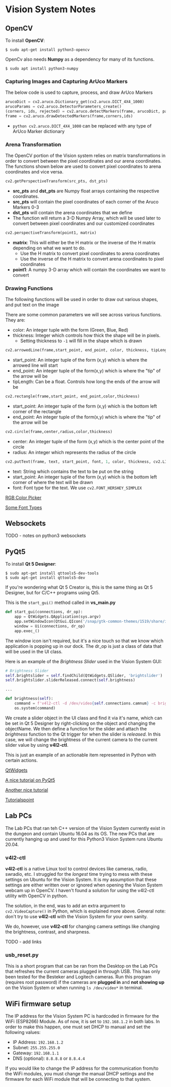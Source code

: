 # Vision System Notes

## OpenCV
To install **OpenCV**:
```
$ sudo apt-get install python3-opencv
```
OpenCv also needs **Numpy** as a dependency for many of its functions.
```
$ sudo apt install python3-numpy
```
### Capturing Images and Capturing ArUco Markers
The below code is used to capture, process, and draw ArUco Markers
```python
arucoDict = cv2.aruco.Dictionary_get(cv2.aruco.DICT_4X4_1000)
arucoParams = cv2.aruco.DetectorParameters_create()
(corners, ids, rejected) = cv2.aruco.detectMarkers(frame, arucoDict, parameters=arucoParams)
frame = cv2.aruco.drawDetectedMarkers(frame,corners,ids)
```
- ```python cv2.aruco.DICT_4X4_1000``` can be replaced with any type of ArUco Marker dictionary
### Arena Transformation
The OpenCV portion of the Vision system relies on matrix transformations in order to convert between the pixel coordinates and our arena coordinates. The functions shown below are used to convert pixel coordinates to arena coordinates and vice versa. 

```python
cv2.getPerspectiveTransform(src_pts, dst_pts)
```
- **src_pts** and **dst_pts** are Numpy float arrays containing the respective coordinates.
- **src_pts** will contain the pixel coordinates of each corner of the Aruco Markers 0-3
- **dst_pts** will contain the arena coordinates that we define
- The function will return a 3-D Numpy Array, which will be used later to convert between pixel coordinates and our customized coordinates

```python
cv2.perspectiveTransform(point1, matrix)
```
- **matrix**: This will either be the H matrix or the inverse of the H matrix depending on what we want to do. 
  - Use the H matrix to convert pixel coordinates to arena coordinates 
  - Use the inverse of the H matrix to convert arena coordinates to pixel coordinates
- **point1**: A numpy 3-D array which will contain the coordinates we want to convert

### Drawing Functions

The following functions will be used in order to draw out various shapes, and put text on the image 

There are some common parameters we will see across various functions. They are:
- color: An integer tuple with the form (Green, Blue, Red)
- thickness: Integer which controls how thick the shape will be in pixels. 
  - Setting thickness to ```-1``` will fill in the shape which is drawn

```python 
cv2.arrowedLine(frame,start_point, end_point, color, thickness, tipLength)
```
- start_point: An integer tuple of the form (x,y) which is where the arrowed line will start
- end_point: An integer tuple of the form(x,y) which is where the "tip" of the arrow will be
- tipLength: Can be a float. Controls how long the ends of the arrow will be


```python 
cv2.rectangle(frame,start_point, end_point,color,thickness)
```
- start_point: An integer tuple of the form (x,y) which is the bottom left corner of the rectangle
- end_point: An integer tuple of the form(x,y) which is where the "tip" of the arrow will be

```python 
cv2.circle(frame,center,radius,color,thickness)
```
- center: An integer tuple of the form (x,y) which is the center point of the circle
- radius: An integer which represents the radius of the circle
```python 
cv2.putText(frame, text, start_point, font, 1, color, thickness, cv2.LINE_AA) 
```
- text: String which contains the text to be put on the string
- start_point: An integer tuple of the form (x,y) which is the bottom left corner of where the text will be drawn
- font: Font type for the text. We use ```cv2.FONT_HERSHEY_SIMPLEX```
              
[RGB Color Picker](https://www.rapidtables.com/web/color/RGB_Color.html)

[Some Font Types](https://codeyarns.com/tech/2015-03-11-fonts-in-opencv.html)
## Websockets
TODO - notes on python3 websockets

## PyQt5
To install **Qt 5 Designer**:
```
$ sudo apt-get install qttools5-dev-tools
$ sudo apt-get install qttools5-dev
```
If you're wondering what Qt 5 Creator is, this is the same thing as Qt 5 Designer, but for C/C++ 
programs using Qt5.

This is the `start_gui()` method called in **vs_main.py**
```python
def start_gui(connections, dr_op):
    app = QtWidgets.QApplication(sys.argv)
    app.setWindowIcon(QtGui.QIcon('/snap/gtk-common-themes/1519/share/icons/elementary-xfce/categories/48/applications-arcade.png'))
    window = Ui(connections, dr_op)
    app.exec_()
```

The window icon isn't required, but it's a nice touch so that we know which application is
popping up in our dock. The dr_op is just a class of data that will be used in the UI class.

Here is an example of the *Brightness Slider* used in the Vision System GUI:
```python
# Brightness Slider
self.brightslider = self.findChild(QtWidgets.QSlider, 'brightslider')
self.brightslider.sliderReleased.connect(self.brightness)

...

def brightness(self):
    command = f'v4l2-ctl -d /dev/video{self.connections.camnum} -c brightness={self.brightslider.value()}'
    os.system(command)
```

We create a slider object in the UI class and find it via it's name, which can be set in Qt 5 Designer by 
right-clicking on the object and changing the objectName. We then define a function for the slider and 
attach the *brightness* function to the Qt trigger for when the slider is *released*. In this case, we 
will change the brightness of the current camera to the current slider value by using **v4l2-ctl**.

This is just an example of an actionable item represented in Python with certain actions.

[QtWidgets](https://doc.qt.io/qtforpython/PySide6/QtWidgets/index.html#module-PySide6.QtWidgets)

[A nice tutorial on PyQt5](https://www.blog.pythonlibrary.org/2021/09/29/create-gui/)

[Another nice tutorial](https://nitratine.net/blog/post/how-to-import-a-pyqt5-ui-file-in-a-python-gui/)

[Tutorialspoint](https://www.tutorialspoint.com/pyqt5/pyqt5_introduction.htm)


## Lab PCs
The Lab PCs that ran teh C++ version of the Vision System currently exist in the dungeon
and contain Ubuntu 16.04 as its OS. The new PCs that are currently hanging up and used for
this Python3 Vision System runs Ubuntu 20.04.


### v4l2-ctl
**v4l2-ctl** is a native Linux tool to control devices like cameras, radio, swradio, etc. I 
struggled for the *longest* time trying to mess with these settings on Ubuntu for the Vision 
System. It is my assumption that these settings are either written over or ignored when opening 
the Vision System webcam up in OpenCV. I haven't found a solution for using the v4l2-ctl utility
with OpenCV in python. 

The solution, in the end, was to add an extra argument to `cv2.VideoCapture()` in Python, which
is explained more above. General note: don't try to use **v4l2-ctl** with the Vision System for your 
own sanity.

We do, however, use **v4l2-ctl** for changing camera settings like changing the brightness, contrast, 
and sharpness. 

TODO - add links

### usb_reset.py
This is a short program that can be ran from the Desktop on the Lab PCs that 
refreshes the current cameras plugged in through USB. This has only been tested
for the Besteker and Logitech cameras. Run this program (requires root password)
if the cameras are **plugged in** and **not showing up** on the Vision System or 
when running `ls /dev/video*` in terminal.

## WiFi firmware setup
The IP address for the Vision System PC is hardcoded in firmware for the WiFi 
(ESP8266) Module. As of now, it is set to `192.168.1.2` in both labs. In order 
to make this happen, one must set DHCP to manual and set the following values:

- IP Address: `192.168.1.2`
- Subnet: `255.255.255.0`
- Gateway: `192.168.1.1`
- DNS (optional): `8.8.8.8` or `8.8.4.4`

If you would like to change the IP address for the communication from/to the WiFi modules, 
you must change the manual DHCP settings and the firmware for each WiFi module that will be 
connecting to that system.
